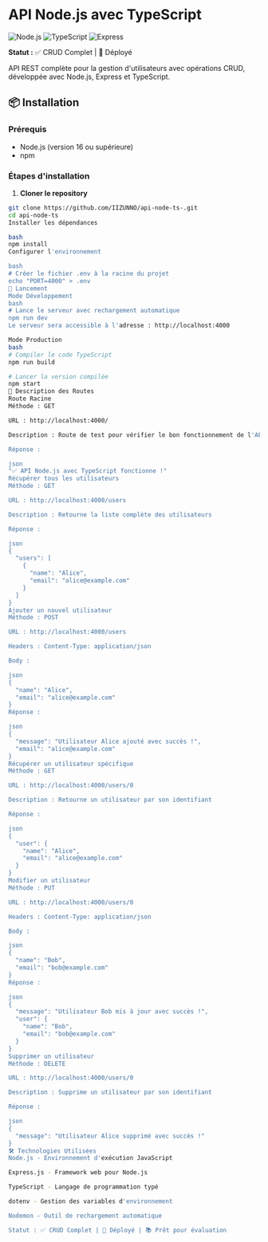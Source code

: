 # API Node.js avec TypeScript

![Node.js](https://img.shields.io/badge/Node.js-339933?style=for-the-badge&logo=nodedotjs&logoColor=white)
![TypeScript](https://img.shields.io/badge/TypeScript-007ACC?style=for-the-badge&logo=typescript&logoColor=white)
![Express](https://img.shields.io/badge/Express.js-000000?style=for-the-badge&logo=express&logoColor=white)

**Statut :** ✅ CRUD Complet | 🚀 Déployé

API REST complète pour la gestion d'utilisateurs avec opérations CRUD, développée avec Node.js, Express et TypeScript.

## 📦 Installation

### Prérequis
- Node.js (version 16 ou supérieure)
- npm

### Étapes d'installation

1. **Cloner le repository**
```bash
git clone https://github.com/IIZUNNO/api-node-ts-.git
cd api-node-ts
Installer les dépendances

bash
npm install
Configurer l'environnement

bash
# Créer le fichier .env à la racine du projet
echo "PORT=4000" > .env
🚀 Lancement
Mode Développement
bash
# Lance le serveur avec rechargement automatique
npm run dev
Le serveur sera accessible à l'adresse : http://localhost:4000

Mode Production
bash
# Compiler le code TypeScript
npm run build

# Lancer la version compilée
npm start
📡 Description des Routes
Route Racine
Méthode : GET

URL : http://localhost:4000/

Description : Route de test pour vérifier le bon fonctionnement de l'API

Réponse :

json
"✅ API Node.js avec TypeScript fonctionne !"
Récupérer tous les utilisateurs
Méthode : GET

URL : http://localhost:4000/users

Description : Retourne la liste complète des utilisateurs

Réponse :

json
{
  "users": [
    {
      "name": "Alice",
      "email": "alice@example.com"
    }
  ]
}
Ajouter un nouvel utilisateur
Méthode : POST

URL : http://localhost:4000/users

Headers : Content-Type: application/json

Body :

json
{
  "name": "Alice",
  "email": "alice@example.com"
}
Réponse :

json
{
  "message": "Utilisateur Alice ajouté avec succès !",
  "email": "alice@example.com"
}
Récupérer un utilisateur spécifique
Méthode : GET

URL : http://localhost:4000/users/0

Description : Retourne un utilisateur par son identifiant

Réponse :

json
{
  "user": {
    "name": "Alice",
    "email": "alice@example.com"
  }
}
Modifier un utilisateur
Méthode : PUT

URL : http://localhost:4000/users/0

Headers : Content-Type: application/json

Body :

json
{
  "name": "Bob",
  "email": "bob@example.com"
}
Réponse :

json
{
  "message": "Utilisateur Bob mis à jour avec succès !",
  "user": {
    "name": "Bob",
    "email": "bob@example.com"
  }
}
Supprimer un utilisateur
Méthode : DELETE

URL : http://localhost:4000/users/0

Description : Supprime un utilisateur par son identifiant

Réponse :

json
{
  "message": "Utilisateur Alice supprimé avec succès !"
}
🛠️ Technologies Utilisées
Node.js - Environnement d'exécution JavaScript

Express.js - Framework web pour Node.js

TypeScript - Langage de programmation typé

dotenv - Gestion des variables d'environnement

Nodemon - Outil de rechargement automatique

Statut : ✅ CRUD Complet | 🚀 Déployé | 📚 Prêt pour évaluation